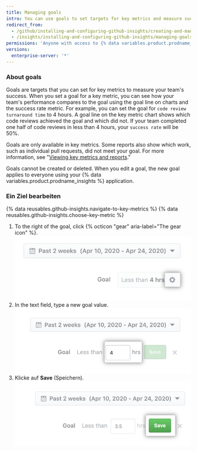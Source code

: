 ```yaml
---
title: Managing goals
intro: You can use goals to set targets for key metrics and measure success reaching those targets.
redirect_from:
  - /github/installing-and-configuring-github-insights/creating-and-managing-goals
  - /insights/installing-and-configuring-github-insights/managing-goals
permissions: 'Anyone with access to {% data variables.product.prodname_insights %} can manage goals.'
versions:
  enterprise-server: '*'
---
```

### About goals

Goals are targets that you can set for key metrics to measure your team's success. When you set a goal for a key metric, you can see how your team's performance compares to the goal using the goal line on charts and the success rate metric. For example, you can set the goal for `code review turnaround time` to 4 hours. A goal line on the key metric chart shows which code reviews achieved the goal and which did not. If your team completed one half of code reviews in less than 4 hours, your `success rate` will be 50%.

Goals are only available in key metrics. Some reports also show which work, such as individual pull requests, did not meet your goal. For more information, see "[Viewing key metrics and reports](/insights/exploring-your-usage-of-github-enterprise/viewing-key-metrics-and-reports)."

Goals cannot be created or deleted. When you edit a goal, the new goal applies to everyone using your {% data variables.product.prodname_insights %} application.

### Ein Ziel bearbeiten

{% data reusables.github-insights.navigate-to-key-metrics %}
{% data reusables.github-insights.choose-key-metric %}
1. To the right of the goal, click {% octicon "gear" aria-label="The gear icon" %}. ![Gear icon to edit goal](/assets/images/help/insights/edit-goal.png)
2. In the text field, type a new goal value. ![Goal value field](/assets/images/help/insights/input-goal.png)
3. Klicke auf **Save** (Speichern). ![Save goal](/assets/images/help/insights/save-goal.png)
